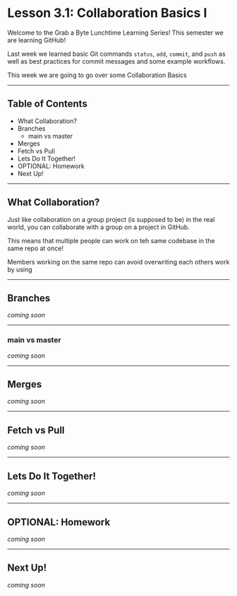 # Lesson 3.1: Collaboration Basics I

Welcome to the Grab a Byte Lunchtime Learning Series! This semester we are learning GitHub!

Last week we learned basic Git commands ```status```, ```add```, ```commit```, and ```push``` as well as best practices for commit messages and some example workflows. 

This week we are going to go over some Collaboration Basics

---

## Table of Contents
- What Collaboration?
- Branches
  - main vs master
- Merges
- Fetch vs Pull
- Lets Do It Together!
- OPTIONAL: Homework
- Next Up!


---

## What Collaboration?
Just like collaboration on a group project (is supposed to be) in the real world, you can collaborate with a group on a project in GitHub. 

This means that multiple people can work on teh same codebase in the same repo at once! 

Members working on the same repo can avoid overwriting each others work by using 

---


## Branches
*coming soon*

---


### main vs master
*coming soon*

---


## Merges
*coming soon*

---


## Fetch vs Pull
*coming soon*

---


## Lets Do It Together!
*coming soon*

---


## OPTIONAL: Homework
*coming soon*

---


## Next Up!
*coming soon*